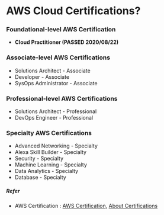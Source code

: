 AWS Cloud Certifications?
=========================


### Foundational-level AWS Certification
+ **Cloud Practitioner (PASSED 2020/08/22)**

### Associate-level AWS Certifications
+ Solutions Architect - Associate
+ Developer - Associate
+ SysOps Administrator - Associate

### Professional-level AWS Certifications

+ Solutions Architect - Professional
+ DevOps Engineer - Professional

### Specialty AWS Certifications

+ Advanced Networking - Specialty
+ Alexa Skill Builder - Specialty
+ Security - Specialty
+ Machine Learning - Specialty
+ Data Analytics - Specialty
+ Database - Specialty


##### Refer

+ AWS Certification : [AWS Certification][Url],  [About Certifications][url2]

[Url]:https://aws.amazon.com/ko/certification/?nc2=h_l2_tr "AWS Certification"

[url2]:https://aws.amazon.com/ko/certification/certification-prep/
